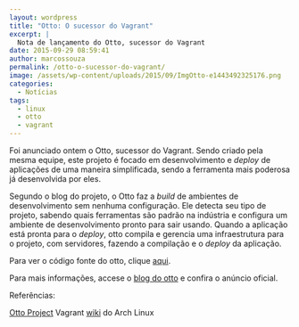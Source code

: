 ```yaml
---
layout: wordpress
title: "Otto: O sucessor do Vagrant"
excerpt: |
  Nota de lançamento do Otto, sucessor do Vagrant
date: 2015-09-29 08:59:41
author: marcossouza
permalink: /otto-o-sucessor-do-vagrant/
image: /assets/wp-content/uploads/2015/09/ImgOtto-e1443492325176.png
categories:
  - Notícias
tags:
  - linux
  - otto
  - vagrant
---
```


Foi anunciado ontem o Otto, sucessor do Vagrant. Sendo criado pela mesma equipe, este projeto é focado em desenvolvimento e <em>deploy</em> de aplicações de uma maneira simplificada, sendo a ferramenta mais poderosa já desenvolvida por eles.

<!--more-->

Segundo o blog do projeto, o Otto faz a <em>build</em> de ambientes de desenvolvimento sem nenhuma configuração. Ele detecta seu tipo de projeto, sabendo quais ferramentas são padrão na indústria e configura um ambiente de desenvolvimento pronto para sair usando. Quando a aplicação está pronta para o <em>deploy</em>, otto compila e gerencia uma infraestrutura para o projeto, com servidores, fazendo a compilação e o <em>deploy</em> da aplicação.

Para ver o código fonte do otto, clique <a href="https://github.com/hashicorp/otto" target="_blank">aqui</a>.

Para mais informações, accese o <a href="https://www.hashicorp.com/blog/otto.html" target="_blank">blog do otto</a> e confira o anúncio oficial.

Referências:

<a href="https://ottoproject.io/" target="_blank">Otto Project</a>
Vagrant <a href="https://wiki.archlinux.org/index.php/Vagrant" target="_blank">wiki</a> do Arch Linux